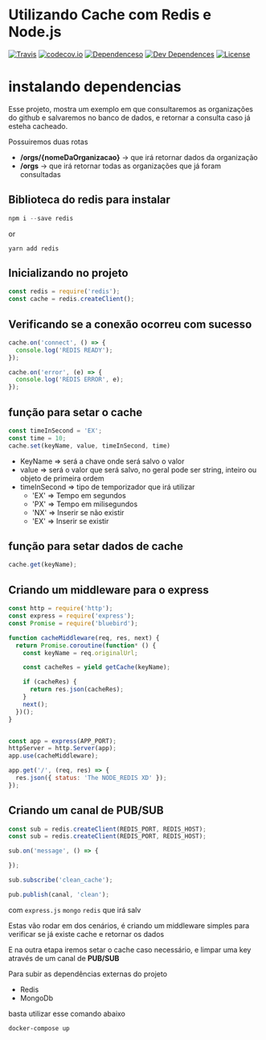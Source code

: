 # Utilizando Cache com Redis e Node.js


[![Travis](https://travis-ci.org/Kirmayrtomaz/cache_redis_node.svg?branch=master)](https://travis-ci.org/Kirmayrtomaz/cache_redis_node)
[![codecov.io](https://codecov.io/github/Kirmayrtomaz/cache_redis_node/coverage.svg?branch=master)](https://codecov.io/github/Kirmayrtomaz/cache_redis_node) [![Dependenceso](https://david-dm.org/Kirmayrtomaz/cache_redis_node/status.svg)](https://david-dm.org/Kirmayrtomaz/cache_redis_node)
[![Dev Dependences](https://david-dm.org/Kirmayrtomaz/cache_redis_node/dev-status.svg)](https://david-dm.org/Kirmayrtomaz/cache_redis_node/dev-status)
[![License](https://img.shields.io/badge/licence-MIT-blue.svg)](LICENSE)


# instalando dependencias

Esse projeto, mostra um exemplo em que consultaremos as organizações do github e salvaremos no banco de dados, e retornar a consulta caso já esteha cacheado.

Possuiremos duas rotas
  * **/orgs/{nomeDaOrganizacao}** -> que irá retornar dados da organização
  * **/orgs** -> que irá retornar todas as organizações que já foram consultadas



## Biblioteca do redis para instalar

```   javascript
npm i --save redis
```
or

```
yarn add redis
```

## Inicializando no projeto

```  javascript
const redis = require('redis');
const cache = redis.createClient();

```
## Verificando se a conexão ocorreu com sucesso

```   javascript
cache.on('connect', () => {
  console.log('REDIS READY');
});

cache.on('error', (e) => {
  console.log('REDIS ERROR', e);
});

```


## função para setar o cache

```  javascript
const timeInSecond = 'EX';
const time = 10;
cache.set(keyName, value, timeInSecond, time)
```
* KeyName => será a chave onde será salvo o valor
* value => será o valor que será salvo, no geral pode ser string, inteiro ou objeto de primeira ordem
* timeInSecond => tipo de temporizador que irá utilizar
  * 'EX' => Tempo em segundos
  * 'PX' => Tempo em milisegundos
  * 'NX' => Inserir se não existir
  * 'EX' => Inserir se existir



## função para setar dados de cache

```  javascript
cache.get(keyName);
```



## Criando um middleware para o express

```   javascript
const http = require('http');
const express = require('express');
const Promise = require('bluebird');

function cacheMiddleware(req, res, next) {
  return Promise.coroutine(function* () {
    const keyName = req.originalUrl;

    const cacheRes = yield getCache(keyName);

    if (cacheRes) {
      return res.json(cacheRes);
    }
    next();
  })();
}


const app = express(APP_PORT);
httpServer = http.Server(app);
app.use(cacheMiddleware);

app.get('/', (req, res) => {
  res.json({ status: 'The NODE_REDIS XD' });
});

```


## Criando um canal de PUB/SUB


```   javascript
const sub = redis.createClient(REDIS_PORT, REDIS_HOST);
const sub = redis.createClient(REDIS_PORT, REDIS_HOST);

sub.on('message', () => {

});

sub.subscribe('clean_cache');

pub.publish(canal, 'clean');

```


com `express.js` `mongo` `redis` que irá salv

Estas vão rodar em dos cenários, é criando um middleware simples para verificar se já existe cache e retornar os dados

E na outra etapa iremos setar o cache caso necessário, e limpar uma key através de um canal de **PUB/SUB**





Para subir as dependências externas do projeto
* Redis
* MongoDb

basta utilizar esse comando abaixo

```
docker-compose up
```
